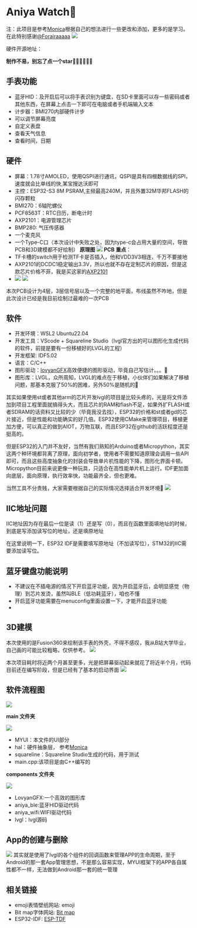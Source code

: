 # Aniya Watch💖

注：此项目是参考[Monica](https://github.com/Forairaaaaa/monica)根据自己的想法进行一些更改和添加，更多的是学习。在此特别感谢[@Forairaaaaa](https://oshwhub.com/eedadada)
![](https://aniya.oss-cn-shanghai.aliyuncs.com/case%20v82.png)

硬件开源地址：

**制作不易，别忘了点一个star**🥰🥰🥰🥰🥰🥰
## 手表功能
- 蓝牙HID：及开启后可以将手表识别为键盘，在SD卡里面可以存一些密码或者其他东西，在屏幕上点击一下即可在电脑或者手机端输入文本
- 计步器：BMI270内部硬件计步
- 可以调节屏幕亮度
- 自定义表盘
- 查看天气信息
- 查看时间，日期
##  硬件
- 屏幕：1.78寸AMOLED，使用QSPI进行通讯，QSPI是具有四根数据线的SPI，速度就会比单线的快,某宝搜达沃即可
- 主控：ESP32-S3 8M PSRAM,主频最高240M，并且外置32M华邦FLASH的闪存颗粒
- BMI270：6轴陀螺仪
- PCF8563T：RTC日历，断电计时
- AXP2101：电源管理芯片
- BMP280: 气压传感器
- 一个麦克风
- 一个Type-C口（本次设计中失败之处，因为type-c会占用大量的空间，导致PCB和3D建模都不好绘制）
**原理图**
![](https://aniya.oss-cn-shanghai.aliyuncs.com/_Aniya.png)
**PCB**
**重点**：
- TF卡槽的switch用于检测TF卡是否插入，他和VDD3V3相连，千万不要接地
- AXP2101的DCDC1稳定输出3.3V，所以也就不存在定制芯片的原因，但是这款芯片价格不菲，我是买这家的<a href="https://m.tb.cn/h.53y0l3c?tk=C29GdCWJpgx" target="_blank">AXP2101</a>
- ![](https://aniya.oss-cn-shanghai.aliyuncs.com/%E5%B1%8F%E5%B9%95%E6%88%AA%E5%9B%BE%202023-08-29%20193009.png)
![](https://aniya.oss-cn-shanghai.aliyuncs.com/%E5%B1%8F%E5%B9%95%E6%88%AA%E5%9B%BE%202023-08-29%20181106.png)


本次PCB设计为4层，3层信号层以及一个完整的地平面，布线虽然不咋地，但是此次设计已经是我目前绘制过最难的一次PCB
## 软件
- 开发环境：WSL2 Ubuntu22.04
- 开发工具：VScode + Squareline Studio（lvgl官方出的可以图形化生成代码的软件，前提是要有一份移植好的LVGL的工程）
- 开发框架: IDF5.02
- 语言：C/C++
- 图形驱动：<a href="https://github.com/lovyan03/LovyanGFX" target="_blank">lovyanGFX</a>高效便捷的图形驱动，毕竟自己写估计。。。🤯
- 图形库：LVGL，众所周知，LVGL的难点在于移植，小伙伴们如果解决了移植问题，那基本克服了50%的困难，另外50%是随机的🤣

其实如果使用st或者其他arm的芯片开发lvgl的项目是比较头疼的，光是将文件添加到项目工程里面就搞得头大，而且芯片的RAM和flash不足，如果外扩FLASH或者SDRAM的话资料又比较的少（毕竟我没去找），ESP32的价格和st或者gd的芯片接近，但是性能和功能确实的好几倍。ESP32使用CMake来管理项目，移植更加方便，可以真正的做到AIOT，万物互联，而且ESP32在github的活跃程度还是挺高的。

但是ESP32的入门并不友好，当然有我们熟知的Arduino或者Micropython，其实这两个种环境都背离了原理，面向初学者，使用者不需要知道原理会调用一些API即可，而且这些高度抽象化的封装会导致单片机性能的下降，图形化界面卡顿。Micropython目前来说更像一种玩具，只适合在高性能单片机上运行。IDF更加面向底层，面向原理，执行效率快，功能最齐全，但也更难。

当然工具不分贵贱，大家需要根据自己的实际情况选择适合开发环境🫡
![](https://aniya.oss-cn-shanghai.aliyuncs.com/%E5%B1%8F%E5%B9%95%E6%88%AA%E5%9B%BE%202023-08-29%20190557.png)

## IIC地址问题
IIC地址因为存在最后一位是读（1）还是写（0），而且在函数里面填地址的时候，到底是写添加读写位的地址，还是填原地址

在这里说明一下，ESP32 IDF是需要填写原地址（不加读写位），STM32的IIC需要添加读写位。

## 蓝牙键盘功能说明
- 不建议在不插电源的情况下开启蓝牙功能，因为开启蓝牙后，会明显感觉（物理）到芯片发烫，虽然叫BLE（低功耗蓝牙），咱也不懂
- 开启蓝牙功能需要在menuconfig里面设置一下，才能开启蓝牙功能
- 

##  3D建模
本次使用的是Fusion360来绘制该手表的外壳，不得不感叹，我从B站大学毕业，自己画的可能比较粗略，仅供参考。
![](https://aniya.oss-cn-shanghai.aliyuncs.com/%E5%B1%8F%E5%B9%95%E6%88%AA%E5%9B%BE%202023-08-29%20191605.png)

本次项目耗时将近两个月甚至更多，光是把屏幕驱动起来就花了将近半个月，代码目前还在编写阶段，但是已经有了基本的启动界面
![](https://aniya.oss-cn-shanghai.aliyuncs.com/1693309733813.jpg)

## 软件流程图
![](https://aniya.oss-cn-shanghai.aliyuncs.com/%E5%B1%8F%E5%B9%95%E6%88%AA%E5%9B%BE%202023-08-29%20212308.png)

**main 文件夹**

![](https://aniya.oss-cn-shanghai.aliyuncs.com/%E5%B1%8F%E5%B9%95%E6%88%AA%E5%9B%BE%202023-08-29%20212656.png)

- MYUI：本文件的UI部分
- hal：硬件抽象层， 参考[Monica](https://github.com/Forairaaaaa/monica)
- squareline：Squareline Studio生成的代码，用于测试
- main.cpp:该项目是由C++编写的

**components 文件夹**

![](https://aniya.oss-cn-shanghai.aliyuncs.com/%E5%B1%8F%E5%B9%95%E6%88%AA%E5%9B%BE%202023-08-29%20213323.png)

- LovyanGFX:一个高效的图形库
- aniya_ble:蓝牙HID驱动代码
- aniya_wifi:WIFI驱动代码
- lvgl：lvgl源码

## App的创建与删除
![](https://aniya.oss-cn-shanghai.aliyuncs.com/%E5%B1%8F%E5%B9%95%E6%88%AA%E5%9B%BE%202023-08-29%20220427.png)
其实就是使用了lvgl的各个组件的回调函数来管理APP的生命周期，至于Android的那一套App管理思想，不是那么容易实现，MYUI框架下的APP各自属性都不一样，无法做到Android那一套的统一管理



## 相关链接
- emoji表情壁纸网站: <a hred="https://www.freepik.com/">emoji</a>
- Bit map字体网站: <a href="https://www.dafont.com/bitmap.php">Bit map</a>
- ESP32-IDF: <a href="https://docs.espressif.com/projects/esp-idf/zh_CN/latest/esp32/get-started/index.html">ESP-TDF</a>